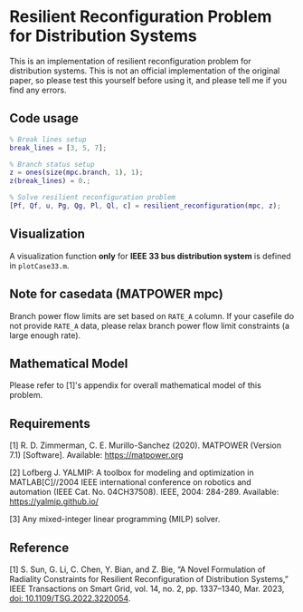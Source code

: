 # Resilient Reconfiguration Problem for Distribution Systems

This is an implementation of resilient reconfiguration problem for distribution systems. This is not an official implementation of the original paper, so please test this yourself before using it, and please tell me if you find any errors.

## Code usage

```MATLAB
% Break lines setup
break_lines = [3, 5, 7];

% Branch status setup
z = ones(size(mpc.branch, 1), 1);
z(break_lines) = 0.;

% Solve resilient reconfiguration problem
[Pf, Qf, u, Pg, Qg, Pl, Ql, c] = resilient_reconfiguration(mpc, z);
```

## Visualization

A visualization function **only** for **IEEE 33 bus distribution system** is defined in `plotCase33.m`.

## Note for casedata (MATPOWER mpc)

Branch power flow limits are set based on `RATE_A` column. If your casefile do not provide `RATE_A` data, please relax branch power flow limit constraints (a large enough rate).

## Mathematical Model

Please refer to [1]'s appendix for overall mathematical model of this problem.

## Requirements

[1] R. D. Zimmerman, C. E. Murillo-Sanchez (2020). MATPOWER (Version 7.1) [Software]. Available: https://matpower.org

[2] Lofberg J. YALMIP: A toolbox for modeling and optimization in MATLAB[C]//2004 IEEE international conference on robotics and automation (IEEE Cat. No. 04CH37508). IEEE, 2004: 284-289. Available: https://yalmip.github.io/

[3] Any mixed-integer linear programming (MILP) solver.

## Reference

[1] S. Sun, G. Li, C. Chen, Y. Bian, and Z. Bie, “A Novel Formulation of Radiality Constraints for Resilient Reconfiguration of Distribution Systems,” IEEE Transactions on Smart Grid, vol. 14, no. 2, pp. 1337–1340, Mar. 2023, [doi: 10.1109/TSG.2022.3220054](https://doi.org/10.1109/TSG.2022.3220054).
